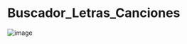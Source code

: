 ﻿# Buscador_Letras_Canciones

![image](https://user-images.githubusercontent.com/42678932/187294736-3cdaafce-d265-45ba-a3dd-06dd6cc4f0f0.png)
